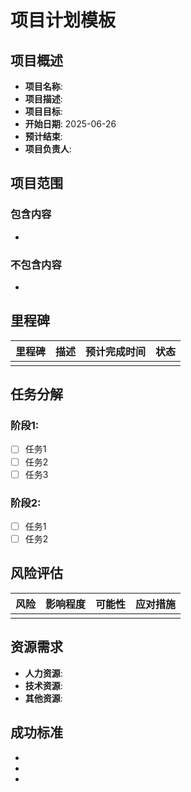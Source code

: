 # 项目计划模板

## 项目概述
- **项目名称**: 
- **项目描述**: 
- **项目目标**: 
- **开始日期**: 2025-06-26
- **预计结束**: 
- **项目负责人**: 

## 项目范围
### 包含内容
- 

### 不包含内容
- 

## 里程碑
| 里程碑 | 描述 | 预计完成时间 | 状态 |
|--------|------|--------------|------|
|        |      |              |      |

## 任务分解
### 阶段1: 
- [ ] 任务1
- [ ] 任务2
- [ ] 任务3

### 阶段2:
- [ ] 任务1
- [ ] 任务2

## 风险评估
| 风险 | 影响程度 | 可能性 | 应对措施 |
|------|----------|--------|----------|
|      |          |        |          |

## 资源需求
- **人力资源**: 
- **技术资源**: 
- **其他资源**: 

## 成功标准
- 
- 
- 
